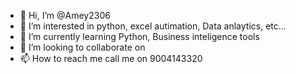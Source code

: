- 👋 Hi, I’m @Amey2306
- 👀 I’m interested in python, excel autimation, Data anlaytics, etc...
- 🌱 I’m currently learning Python, Business inteligence tools
- 💞️ I’m looking to collaborate on
- 📫 How to reach me call me on 9004143320 

<!---
Amey2306/Amey2306 is a ✨ special ✨ repository because its `README.md` (this file) appears on your GitHub profile.
You can click the Preview link to take a look at your changes.
--->

